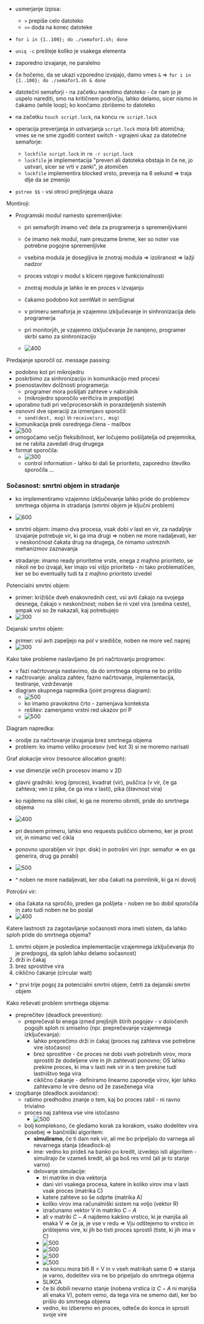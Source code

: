 - usmerjanje izpisa:
	- `>` prepiše celo datoteko
	- `>>` doda na konec datoteke
- `for i in {1..100}; do ./semafor1.sh; done`
- `uniq -c` prešteje koliko je vsakega elementa
- zaporedno izvajanje, ne paralelno
- če hočemo, da se ukazi vzporedno izvajajo, damo vmes `&` => `for i in {1..100}; do ./semafor1.sh & done`

- datotečni semaforji - na začetku naredimo datoteko - če nam jo je uspelo narediti, smo na kritičnem področju, lahko delamo, sicer nismo in čakamo (while loop); ko končamo zbrišemo to datoteko
- na začetku `touch script.lock`, na koncu `rm script.lock`
- operacija preverjanja in ustvarjanja `script.lock` mora biti atomična; vmes se ne sme zgoditi context switch - vgrajeni ukaz za datotečne semaforje:
	- `lockfile script.lock` in `rm -r script.lock`
	- `lockfile` je implementacija "preveri ali datoteka obstaja in če ne, jo ustvari, sicer se vrti v zanki", je atomičen
	- `lockfile` implementira blocked vrsto, preverja na 8 sekund => traja dlje da se zmenijo
- `pstree $$` - vsi otroci prejšnjega ukaza

Montiroji:
- Programski modul namesto spremenljivke:
	- pri semaforjih imamo več dela za programerja s spremenljivkami
	- če imamo nek modul, nam preuzame breme, ker so noter vse potrebne pogojne spremenljivke
	- vsebina modula je dosegljiva le znotraj modula => izoliranost => lažji nadzor
	- proces vstopi v modul s klicem njegove funkcionalnosti
	- znotraj modula je lahko le en proces v izvajanju
	- čakamo podobno kot semWait in semSignal
	
	- v primeru semaforja je vzajemno izključevanje in sinhronizacija delo programerja
	- pri monitorjih, je vzajemno izključevanje že narejeno, programer skrbi samo za sinhronizacijo
	- ![400](../../Images/Pasted%20image%2020240408144533.png)

Predajanje sporočil oz. message passing:
- podobno kot pri mikrojedru
- poskrbimo za sinhronizacijo in komunikacijo med procesi
- poenostavitev dolžnosti programerja:
	- programer mora pošiljati zahteve v nabiralnik
	- (mikrojedro sporočilo verificira in prepošlje)
- uporabno tudi pri večprocesorskih in porazdeljenih sistemih
- osnovni dve operaciji za izmenjavo sporočil:
	- `send(dest, msg)` in `receive(src, msg)`
- komunikacija prek osrednjega člena - mailbox
- ![500](../../Images/Pasted%20image%2020240408144920.png)
- omogočamo večjo fleksibilnost, ker ločujemo pošiljatelja od prejemnika, se ne rabita zavedati drug drugega
- format sporočila:
	- ![300](../../Images/Pasted%20image%2020240408145038.png)
	- control information - lahko bi dali še prioriteto, zaporedno številko sporočila ...

### Sočasnost: smrtni objem in stradanje

- ko implementiramo vzajemno izključevanje lahko pride do problemov smrtnega objema in stradanja (smrtni objem je ključni problem)

- ![600](../../Images/Pasted%20image%2020240408145517.png)
- smrtni objem: imamo dva procesa, vsak dobi v last en vir, za nadaljnje izvajanje potrebuje vir, ki ga ima drugi => noben ne more nadaljevati, ker v neskončnost čakata drug na drugega, če nimamo ustreznih mehanizmov zaznavanja
- stradanje: imamo ready prioritetne vrste, enega z majhno prioriteto, se nikoli ne bo izvajal, ker imajo vsi višjo prioriteto - ni tako problematičen, ker se bo eventually tudi ta z majhno prioriteto izvedel

Potencialni smrtni objem:
- primer: križišče dveh enakovrednih cest, vsi avti čakajo na svojega desnega, čakajo v neskončnost; noben še ni vzel vira (sredina ceste), ampak vsi so že nakazali, kaj potrebujejo
- ![300](../../Images/Pasted%20image%2020240408150053.png)

Dejanski smrtni objem:
- primer: vsi avti zapeljejo na pol v središče, noben ne more več naprej
- ![300](../../Images/Pasted%20image%2020240408150105.png)

Kako take probleme naslavljamo že pri načrtovanju programov:
- v fazi načrtovanja nastavimo, da do smrtnega objema ne bo prišlo
- načtrovanje: analiza zahtev, fazno načrtovanje, implementacija, testiranje, vzdrževanje
- diagram skupnega napredka (joint progress diagram):
	- ![500](../../Images/Pasted%20image%2020240408151950.png)
	- ko imamo pravokotno črto - zamenjava konteksta
	- rešitev: zamenjamo vrstni red ukazov pri P
	- ![500](../../Images/Pasted%20image%2020240408152331.png)

Diagram napredka:
- orodje za načrtovanje izvajanja brez smrtnega objema
- problem: ko imamo veliko procesov (več kot 3) si ne moremo narisati

Graf alokacije virov (resource allocation graph):
- vse dimenzije večih procesov imamo v 2D
- glavni gradniki: krog (proces), kvadrat (vir), puščica (v vir, če ga zahteva; ven iz pike, če ga ima v lasti), pika (števnost vira)
- ko najdemo na sliki cikel, ki ga ne moremo obrniti, pride do smrtnega objema
- ![400](../../Images/Pasted%20image%2020240408153009.png)
- pri desnem primeru, lahko eno requests puščico obrnemo, ker je prost vir, in nimamo več cikla

- ponovno uporabljen vir (npr. disk) in potrošni viri (npr. semafor => en ga generira, drug ga porabi)

- ![500](../../Images/Pasted%20image%2020240408153959.png)
- ^ noben ne more nadaljevati, ker oba čakati na pomnlinik, ki ga ni dovolj

Potrošni vir:
- oba čakata na spročilo, preden ga pošljeta - noben ne bo dobil sporočila in zato tudi noben ne bo poslal
- ![400](../../Images/Pasted%20image%2020240408154116.png)

Katere lastnosti za zagotavljanje sočasnosti mora imeti sistem, da lahko sploh pride do smrtnega objema?
1. smrtni objem je posledica implementacije vzajemnega izključevanja (to je predpogoj, da sploh lahko delamo sočasnost)
2. drži in čakaj
3. brez sprostitve vira
4. ciklično čakanje (circular wait)
- ^ prvi trije pogoj za potencialni smrtni objem, četrti za dejanski smrtni objem

Kako reševati problem smrtnega objema:
- preprečitev (deadlock prevention):
	- preprečeval bi enega izmed prejšnjih štirih pogojev - v določenih pogojih sploh ni smiselno (npr. preprečevanje vzajemnega izključevanja):
		- lahko preprečimo drži in čakaj (proces naj zahteva vse potrebne vire istočasno)
		- brez sprostitve - če proces ne dobi vseh potrebnih virov, mora sprostiti že dodeljene vire in jih zahtevati ponovno; OS lahko prekine proces, ki ima v lasti nek vir in s tem prekine tudi lastništvo tega vira
		- ciklično čakanje - definiramo linearno zaporedje virov, kjer lahko zahtevamo le vire desno od že zaseženega vira
- izogibanje (deadlock avoidance):
	- rabimo predhodno znanje o tem, kaj bo proces rabil - ni ravno trivialno
	- proces naj zahteva vse vire istočasno
		- ![500](../../Images/Pasted%20image%2020240408155155.png)
	- bolj kompleksno, če gledamo korak za korakom, vsako dodelitev vira posebej => bančniški algoritem:
		- **simuliramo**, če ti dam nek vir, ali me bo pripeljalo do varnega ali nevarnega stanja (deadlock-a)
		- ime: vedno ko prideš na banko po kredit, izvedejo isti algoritem - simulirajo če vzameš kredit, ali ga boš res vrnil (ali je to stanje varno)
		- delovanje simulacije:
			- tri matrike in dva vektorja
			- dani viri vsakega procesa, katere in koliko virov ima v lasti vsak proces (matrika C)
			- katere zahteve so še odprte (matrika A)
			- koliko virov ima računalniški sistem na voljo (vektor R)
			- izračunamo vektor V in matriko $C - A$
			- ali v matriki $C - A$ najdemo kakšno vrstico, ki je manjša ali enaka V => če ja, je vse v redu => Vju odštejemo to vrstico in prištejemo vire, ki jih bo tisti proces sprostil (tiste, ki jih ima v C)
			- ![500](../../Images/Pasted%20image%2020240408155926.png)
			- ![500](../../Images/Pasted%20image%2020240415114049.png)
			- ![500](../../Images/Pasted%20image%2020240415114649.png)
			- ![500](../../Images/Pasted%20image%2020240415114709.png)
			- na koncu mora biti R = V in v vseh matrikah same 0 => stanja je varno, dodelitev vira ne bo pripeljalo do smrtnega objema
			- SLIKCA
			- če bi dobili nevarno stanje (nobena vrstica iz $C - A$ ni manjša ali enaka V), potem vemo, da tega vira ne smemo dati, ker bo prišlo do smrtnega objema
			- vedno, ko izberemo en proces, odteče do konca in sprosti svoje vire